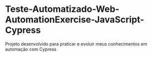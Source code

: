 # Teste-Automatizado-Web-AutomationExercise-JavaScript-Cypress

Projeto desenvolvido para praticar e evoluir meus conhecimentos em automação com Cypress
